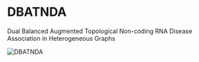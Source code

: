 # DBATNDA
Dual Balanced Augmented Topological Non-coding RNA Disease Association in Heterogeneous Graphs

![DBATNDA]("/image/figure1.jpg")
